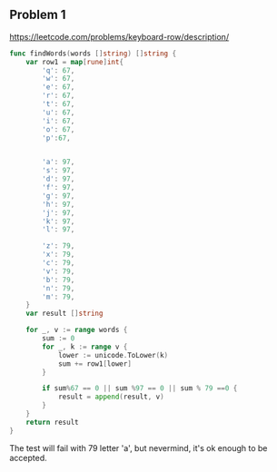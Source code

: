 ## Problem 1

https://leetcode.com/problems/keyboard-row/description/


```go
func findWords(words []string) []string {
    var row1 = map[rune]int{
        'q': 67,
        'w': 67,
        'e': 67,
        'r': 67,
        't': 67,
        'u': 67,
        'i': 67,
        'o': 67,
        'p':67,


        'a': 97,
        's': 97,
        'd': 97,
        'f': 97,
        'g': 97,
        'h': 97,
        'j': 97,
        'k': 97,
        'l': 97,

        'z': 79,
        'x': 79,
        'c': 79,
        'v': 79,
        'b': 79,
        'n': 79,
        'm': 79,
    }
    var result []string

    for _, v := range words {
        sum := 0
        for _, k := range v {
            lower := unicode.ToLower(k)
            sum += row1[lower]
        }

        if sum%67 == 0 || sum %97 == 0 || sum % 79 ==0 {
            result = append(result, v)
        }
    }
    return result
}
```

The test will fail with 79 letter 'a', but nevermind, it's ok enough to be accepted.
